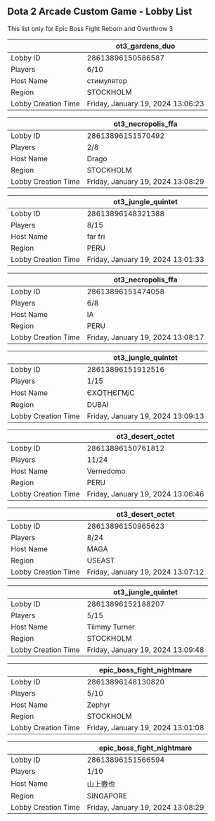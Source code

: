 ## Dota 2 Arcade Custom Game - Lobby List

This list only for Epic Boss Fight Reborn and Overthrow 3

|  | ot3_gardens_duo |
| ------ | ------ |
| Lobby ID | 28613896150586587 |
| Players | 6/10 |
| Host Name | стимулятор |
| Region | STOCKHOLM |
| Lobby Creation Time | Friday, January 19, 2024 13:06:23 |


|  | ot3_necropolis_ffa |
| ------ | ------ |
| Lobby ID | 28613896151570492 |
| Players | 2/8 |
| Host Name | Drago |
| Region | STOCKHOLM |
| Lobby Creation Time | Friday, January 19, 2024 13:08:29 |


|  | ot3_jungle_quintet |
| ------ | ------ |
| Lobby ID | 28613896148321388 |
| Players | 8/15 |
| Host Name | far fri |
| Region | PERU |
| Lobby Creation Time | Friday, January 19, 2024 13:01:33 |


|  | ot3_necropolis_ffa |
| ------ | ------ |
| Lobby ID | 28613896151474058 |
| Players | 6/8 |
| Host Name | IA |
| Region | PERU |
| Lobby Creation Time | Friday, January 19, 2024 13:08:17 |


|  | ot3_jungle_quintet |
| ------ | ------ |
| Lobby ID | 28613896151912516 |
| Players | 1/15 |
| Host Name | ЄXѺҬӉЄГӍіС |
| Region | DUBAI |
| Lobby Creation Time | Friday, January 19, 2024 13:09:13 |


|  | ot3_desert_octet |
| ------ | ------ |
| Lobby ID | 28613896150761812 |
| Players | 11/24 |
| Host Name | Vernedomo |
| Region | PERU |
| Lobby Creation Time | Friday, January 19, 2024 13:06:46 |


|  | ot3_desert_octet |
| ------ | ------ |
| Lobby ID | 28613896150965623 |
| Players | 8/24 |
| Host Name | MAGA |
| Region | USEAST |
| Lobby Creation Time | Friday, January 19, 2024 13:07:12 |


|  | ot3_jungle_quintet |
| ------ | ------ |
| Lobby ID | 28613896152188207 |
| Players | 5/15 |
| Host Name | Tiimmy Turner |
| Region | STOCKHOLM |
| Lobby Creation Time | Friday, January 19, 2024 13:09:48 |


|  | epic_boss_fight_nightmare |
| ------ | ------ |
| Lobby ID | 28613896148130820 |
| Players | 5/10 |
| Host Name | Zephyr |
| Region | STOCKHOLM |
| Lobby Creation Time | Friday, January 19, 2024 13:01:08 |


|  | epic_boss_fight_nightmare |
| ------ | ------ |
| Lobby ID | 28613896151566594 |
| Players | 1/10 |
| Host Name | 山上徹也 |
| Region | SINGAPORE |
| Lobby Creation Time | Friday, January 19, 2024 13:08:29 |


